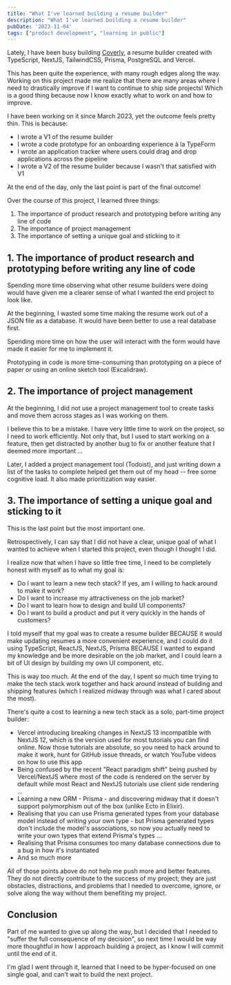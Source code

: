 ```yaml
---
title: "What I've learned building a resume builder"
description: "What I've learned building a resume builder"
pubDate: '2023-11-04'
tags: ["product development", "learning in public"] 
---
```


Lately, I have been busy building <a href="https://coverly.vercel.app" target="_blank">Coverly</a>, a resume builder created with TypeScript, NextJS, TailwindCSS, Prisma, PostgreSQL and Vercel.

This has been quite the experience, with many rough edges along the way. Working on this project made me realize that there are many areas where I need to drastically improve if I want to continue to ship side projects! Which is a good thing because now I know exactly what to work on and how to improve. 

I have been working on it since March 2023, yet the outcome feels pretty thin. This is because:
- I wrote a V1 of the resume builder
- I wrote a code prototype for an onboarding experience à la TypeForm
- I wrote an application tracker where users could drag and drop applications across the pipeline
- I wrote a V2 of the resume builder because I wasn't that satisfied with V1

At the end of the day, only the last point is part of the final outcome!

Over the course of this project, I learned three things:
1. The importance of product research and prototyping before writing any line of code 
2. The importance of project management
3. The importance of setting a unique goal and sticking to it


## 1. The importance of product research and prototyping before writing any line of code

Spending more time observing what other resume builders were doing would have given me a clearer sense of what I wanted the end project to look like. 

At the beginning, I wasted some time making the resume work out of a JSON file as a database. It would have been better to use a real database first. 

Spending more time on how the user will interact with the form would have made it easier for me to implement it. 

Prototyping in code is more time-consuming than prototyping on a piece of paper or using an online sketch tool (Excalidraw). 

##  2. The importance of project management

At the beginning, I did not use a project management tool to create tasks and move them across stages as I was working on them.

I believe this to be a mistake. I have very little time to work on the project, so I need to work efficiently. Not only that, but I used to start working on a feature, then get distracted by another bug to fix or another feature that I deemed more important ...

Later, I added a project management tool (Todoist), and just writing down a list of the tasks to complete helped get them out of my head -- free some cognitive load. It also made prioritization way easier. 

## 3. The importance of setting a unique goal and sticking to it

This is the last point but the most important one. 

Retrospectively, I can say that I did not have a clear, unique goal of what I wanted to achieve when I started this project, even though I thought I did. 

I realize now that when I have so little free time, I need to be completely honest with myself as to what my goal is:
- Do I want to learn a new tech stack? If yes, am I willing to hack around to make it work? 
- Do I want to increase my attractiveness on the job market? 
- Do I want to learn how to design and build UI components? 
- Do I want to build a product and put it very quickly in the hands of customers? 

I told myself that my goal was to create a resume builder BECAUSE it would make updating resumes a more convenient experience, and I could do it using TypeScript, ReactJS, NextJS, Prisma BECAUSE I wanted to expand my knowledge and be more desirable on the job market, and I could learn a bit of UI design by building my own UI component, etc.

This is way too much. At the end of the day, I spent so much time trying to make the tech stack work together and hack around instead of building and shipping features (which I realized midway through was what I cared about the most). 

There's quite a cost to learning a new tech stack as a solo, part-time project builder:
- Vercel introducing breaking changes in NextJS 13 incompatible with NextJS 12, which is the version used for most tutorials you can find online. Now those tutorials are absolute, so you need to hack around to make it work, hunt for GitHub issue threads, or watch YouTube videos on how to use this app 
-  Being confused by the recent "React paradigm shift" being pushed by Vercel/NextJS where most of the code is rendered on the server by default while most React and NextJS tutorials use client side rendering ... 
- Learning a new ORM - Prisma - and discovering midway that it doesn't support polymorphism out of the box (unlike Ecto in Elixir).
- Realising that you can use Prisma generated types from your database model instead of writing your own type - but Prisma generated types don't include the model's associations, so now you actually need to write your own types that extend Prisma's types ... 
- Realising that Prisma consumes too many database connections due to a bug in how it's instantiated
- And so much more

All of those points above do not help me push more and better features. They do not directly contribute to the success of my project; they are just obstacles, distractions, and problems that I needed to overcome, ignore, or solve along the way without them benefiting my project. 

## Conclusion

Part of me wanted to give up along the way, but I decided that I needed to "suffer the full consequence of my decision", so next time I would be way more thoughtful in how I approach building a project, as I know I will commit until the end of it. 

I'm glad I went through it, learned that I need to be hyper-focused on one single goal, and can't wait to build the next project.


